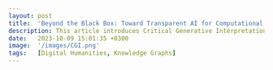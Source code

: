 ```yaml
---
layout: post
title:  'Beyond the Black Box: Toward Transparent AI for Computational Text Analysis in the Digital Humanities'
description: This article introduces Critical Generative Interpretation, a method that supports humanist inquiry by making AI-generated insights traceable and grounded in textual evidence. By linking large language model (LLM) outputs to structured knowledge graphs derived from source texts, the method enables scholars to critically assess where generated interpretations come from and how they relate to the original material. This methodology supports humanist inquiry through close reading. Through a case study of Harold and the Purple Crayon, the article shows how this approach fosters interpretive engagement and makes AI a method for humanistic knowledge production.
date:   2023-10-09 15:01:35 +0300
image:  '/images/CGI.png'
tags:   [Digital Humanities, Knowledge Graphs]
---
```

